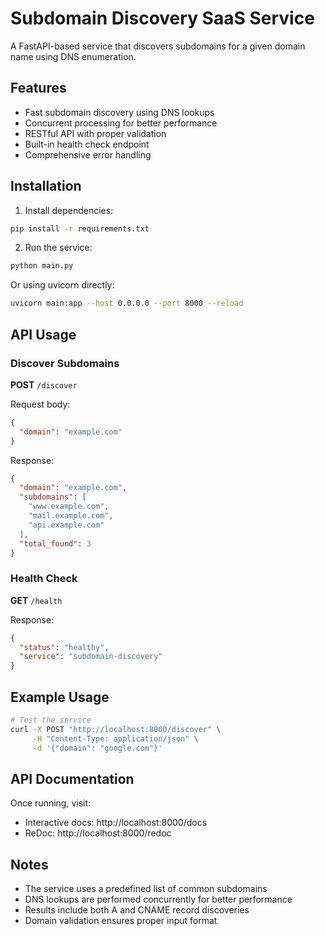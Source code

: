 # Subdomain Discovery SaaS Service

A FastAPI-based service that discovers subdomains for a given domain name using DNS enumeration.

## Features

- Fast subdomain discovery using DNS lookups
- Concurrent processing for better performance
- RESTful API with proper validation
- Built-in health check endpoint
- Comprehensive error handling

## Installation

1. Install dependencies:
```bash
pip install -r requirements.txt
```

2. Run the service:
```bash
python main.py
```

Or using uvicorn directly:
```bash
uvicorn main:app --host 0.0.0.0 --port 8000 --reload
```

## API Usage

### Discover Subdomains

**POST** `/discover`

Request body:
```json
{
  "domain": "example.com"
}
```

Response:
```json
{
  "domain": "example.com",
  "subdomains": [
    "www.example.com",
    "mail.example.com",
    "api.example.com"
  ],
  "total_found": 3
}
```

### Health Check

**GET** `/health`

Response:
```json
{
  "status": "healthy",
  "service": "subdomain-discovery"
}
```

## Example Usage

```bash
# Test the service
curl -X POST "http://localhost:8000/discover" \
     -H "Content-Type: application/json" \
     -d '{"domain": "google.com"}'
```

## API Documentation

Once running, visit:
- Interactive docs: http://localhost:8000/docs
- ReDoc: http://localhost:8000/redoc

## Notes

- The service uses a predefined list of common subdomains
- DNS lookups are performed concurrently for better performance
- Results include both A and CNAME record discoveries
- Domain validation ensures proper input format